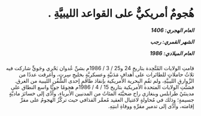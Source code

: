 <h1 dir="rtl">هُجومٌ أمريكيٌّ على القواعد الليبيَّةِ  .</h1>

<h5 dir="rtl">العام الهجري:  1406

الشهر القمري: رجب

العام الميلادي: 1986</h5>

<p dir="rtl">قامتِ الولايات المُتَّحِدة بتاريخ 24 و25 / 3 / 1986م بشنِّ عُدوان بَحْري وجَويٍّ شاركت فيه ثلاثُ حاملاتٍ للطائرات على أهدافٍ مَدَنيَّةٍ وعسكريَّةٍ بخليجِ سِرتٍ، وأغرقت عددًا من الزَّوارقِ الليبيَّةِ، ولم تقُمِ البحرية الأمريكية بإنقاذ طاقَمِ إحدى السُّفُن الليبية من الغرق. فشنَّتِ الولايات المتحدة الأمريكية بتاريخ 15 / 4 / 1986م هجومًا جويًّا واسع النطاق على مدينتَيْ طرابلس وبنغازي راح ضحيَّتَه المئاتُ من المدنيين الأبرياء، وأدَّى إلى خسائرَ ماديَّةٍ جسيمةٍ؛ وذلك في مُحاولةٍ لاغتيال العقيد مُعمَّر القذافي حيث تركَّزُ الهجومُ على مقرِّ إقامته، وأدَّى إلى تدميرِ مقرِّهِ ووفاةِ ابنتِهِ.</p></br>
